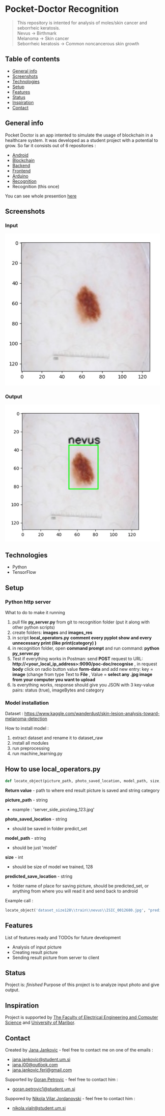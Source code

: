 # Pocket-Doctor Recognition
> This repository is intented for analysis of moles/skin cancer and seborrheic keratosis.</br> 
Nevus -> Birthmark<br/>
Melanoma -> Skin cancer<br/>
Seborrheic keratosis -> Common noncancerous skin growth

## Table of contents
* [General info](#general-info)
* [Screenshots](#screenshots)
* [Technologies](#technologies)
* [Setup](#setup)
* [Features](#features)
* [Status](#status)
* [Inspiration](#inspiration)
* [Contact](#contact)

## General info
Pocket Doctor is an app intented to simulate the usage of blockchain in a healthcare system. It was developed as a student project with a potential to grow. So far it consists out of 6 repositories :
* [Android](https://github.com/JanaJankovic/poc-doc-android)
* [Blockchain](https://github.com/PetrovicGoran/blchain-hopefully-working)
* [Backend](https://github.com/PetrovicGoran/poc-doc-backend)
* [Frontend](https://github.com/PetrovicGoran/poc-doc-frontend)
* [Arduino](https://github.com/JanaJankovic/poc-doc-arduino)
* [Recognition](https://github.com/JanaJankovic/poc-doc-recognition)
* Recognition (this once)

You can see whole presention [here](https://univerzamb-my.sharepoint.com/:p:/g/personal/jana_jankovic_student_um_si/ETQo1_cbyKlDnSKktxM6_YABnMsRZP8nEeGqBBbXq_wHtg?e=2ceRYw)

## Screenshots
### Input
![Input](https://github.com/JanaJankovic/poc-doc-recognition/blob/master/screenshots/Screenshot_1.jpg)
### Output
![Output](https://github.com/JanaJankovic/poc-doc-recognition/blob/master/screenshots/Screenshot_2.jpg)

## Technologies
* Python 
* TensorFlow 

## Setup
### Python http server
What to do to make it running
1. pull file <b>py_server.py</b> from git to recognition folder (put it along with other python scripts)<br/>
2. create folders: <b>images</b> and <b>images_res</b><br/>
3. in script <b>local_operators.py</b> <b>comment every pyplot show and every unnecessary print (like print(category) )</b>
3. in recognition folder, open <b>command prompt</b> and run command: <b>python py_server.py</b><br/>
4. Test if everything works in Postman: send <b>POST</b> request to URL: <b>http://<your_local_ip_address>:9090/poc-doc/recognise</b>  , in request <b>body</b> click on radio button value <b>form-data</b> and add new entry: key = <b>image</b> (change from type Text to <b>File</b> , Value = <b>select any .jpg image from your computer you want to upload</b><br/>
5. Is everything works, response should give you JSON with 3 key-value pairs: status (true), imageBytes and category

### Model installation 
Dataset : https://www.kaggle.com/wanderdust/skin-lesion-analysis-toward-melanoma-detection<br/>

How to install model :
1. extract dataset and rename it to dataset_raw<br/>
2. install all modules<br/>
3. run preprocessing<br/>
4. run machine_learning.py<br/>

## How to use local_operators.py
```python
def locate_object(picture_path, photo_saved_location, model_path, size, predicted_save_location)
```
**Return value** - path to where end result picture is saved and string category<br/>

**picture_path** - string <br/>
* example : 'server_side_pics\\img_123.jpg'<br/>

**photo_saved_location** - string<br/>
* should be saved in folder predict_set<br/>

**model_path** - string<br/>
* should be just 'model'<br/>

**size** - int<br/>
* should be size of model we trained, 128<br/>

**predicted_save_location** - string<br/>
* folder name of place for saving picture, should be predicted_set, or anything from where you will read it and send back to android</br>

Example call : 
```python
locate_object('dataset_size128\\train\\nevus\\ISIC_0012680.jpg', "predict_set", "model", 128, "predicted_set")
```

## Features
List of features ready and TODOs for future development
* Analysis of input picture
* Creating result picture
* Sending result picture from server to client

## Status
Project is: _finished_
Purpose of this project is to analyze input photo and give output.

## Inspiration
Project is supported by [The Faculty of Electrical Engineering and Computer Science](https://feri.um.si/) and [University of Maribor](https://www.um.si/Strani/default.aspx).

## Contact
Created by [Jana Jankovic](https://github.com/JanaJankovic) - feel free to contact me on one of the emails :
* jana.jankovic@student.um.si
* jana.j00@outlook.com
* jana.jankovic.feri@gmail.com

Supported by [Goran Petrovic](https://github.com/PetrovicGoran) - feel free to contact him :
* goran.petrovic1@student.um.si

Suppored by [Nikola Vilar Jordanovski](https://github.com/NikolaVilar) - feel free to contact him :
* nikola.vialr@student.um.si
